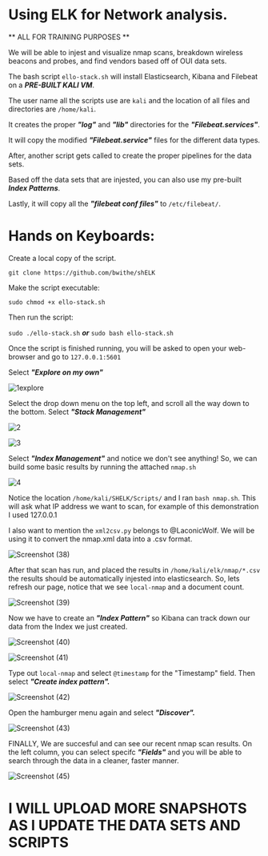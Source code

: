 # Using ELK for Network analysis.
** ALL FOR TRAINING PURPOSES **

We will be able to injest and visualize nmap scans, breakdown wireless beacons and probes, and find vendors based off of OUI data sets.

The bash script ```ello-stack.sh``` will install Elasticsearch, Kibana and Filebeat on a **_PRE-BUILT KALI VM_**. 

The user name all the scripts use are ```kali``` and the location of all files and directories are ```/home/kali```.

It creates the proper **_"log"_** and **_"lib"_** directories for the **_"Filebeat.services"_**.

It will copy the modified **_"Filebeat.service"_** files for the different data types.

After, another script gets called to create the proper pipelines for the data sets.

Based off the data sets that are injested, you can also use my pre-built **_Index Patterns_**.

Lastly, it will copy all the **_"filebeat conf files"_**  to ```/etc/filebeat/```.


# Hands on Keyboards: 
Create a local copy of the script.

```git clone https://github.com/bwithe/shELK```

Make the script executable:

```sudo chmod +x ello-stack.sh```

Then run the script:

```sudo ./ello-stack.sh``` **_or_** ```sudo bash ello-stack.sh```

Once the script is finished running, you will be asked to open your web-browser and go to ```127.0.0.1:5601```

Select **_"Explore on my own"_**

![1explore](https://github.com/BwithE/shELK/assets/144924113/415cc467-138f-4b79-b4f6-c853296ef53d)

Select the drop down menu on the top left, and scroll all the way down to the bottom. Select **_"Stack Management"_**

![2](https://github.com/BwithE/shELK/assets/144924113/e8aadcbd-c934-4527-9830-2914c4aa76de)

![3](https://github.com/BwithE/shELK/assets/144924113/04807833-3d34-4411-a13d-6cbdeb2b001c)

Select **_"Index Management"_** and notice we don't see anything! So, we can build some basic results by running the attached ```nmap.sh```

![4](https://github.com/BwithE/shELK/assets/144924113/161b31c9-d803-4c67-8801-5871849b308b)

Notice the location ```/home/kali/SHELK/Scripts/``` and I ran ```bash nmap.sh```. This will ask what IP address we want to scan, for example of this demonstration I used 127.0.0.1

I also want to mention the ```xml2csv.py``` belongs to @LaconicWolf. We will be using it to convert the nmap.xml data into a .csv format.

![Screenshot (38)](https://github.com/BwithE/shELK/assets/144924113/c287bf1b-4ce8-4573-bec6-54531afbb046)

After that scan has run, and placed the results in ```/home/kali/elk/nmap/*.csv``` the results should be automatically injested into elasticsearch. So, lets refresh our page, notice that we see ```local-nmap``` and a document count.

![Screenshot (39)](https://github.com/BwithE/shELK/assets/144924113/29fedd77-381c-4f27-8ef7-47faab9656e5)

Now we have to create an **_"Index Pattern"_** so Kibana can track down our data from the Index we just created.

![Screenshot (40)](https://github.com/BwithE/shELK/assets/144924113/d376274b-6837-4743-895c-6404d2cd0608)

![Screenshot (41)](https://github.com/BwithE/shELK/assets/144924113/d91e7329-6926-40e0-ad5f-4859064d7d41)

Type out ```local-nmap``` and select ```@timestamp``` for the "Timestamp" field. Then select **_"Create index pattern"._**

![Screenshot (42)](https://github.com/BwithE/shELK/assets/144924113/533861ad-c975-46bc-99b9-28e97a27e732)

Open the hamburger menu again and select **_"Discover"._**

![Screenshot (43)](https://github.com/BwithE/shELK/assets/144924113/8733ceff-09ba-4cec-babc-e41f0e52f0cd)

FINALLY, We are succesful and can see our recent nmap scan results. On the left column, you can select specifc **_"Fields"_** and you will be able to search through the data in a cleaner, faster manner.

![Screenshot (45)](https://github.com/BwithE/shELK/assets/144924113/c6c82f77-3ed1-456f-bd92-e8a3267b6f44)

# I WILL UPLOAD MORE SNAPSHOTS AS I UPDATE THE DATA SETS AND SCRIPTS #

